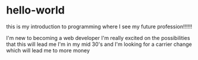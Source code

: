 # hello-world
this is my introduction to programming where I see my future profession!!!!!!

I'm new to becoming a web developer I'm really excited on the possibilities that this will lead me
I'm in my mid 30's and I'm looking for a carrier change which will lead me to more money
